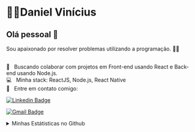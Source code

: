 # 👨‍💻Daniel Vinícius

## Olá pessoal 👋
Sou apaixonado por resolver problemas utilizando a programação. 👨‍💻

 <br/> :purple_heart: &nbsp; Buscando colaborar com projetos em Front-end usando React e Back-end usando Node.js.
 <br/> :computer: &nbsp; Minha stack: ReactJS, Node.js, React Native
 <br/> :email: &nbsp; Entre em contato comigo:
 
[![Linkedin Badge](https://img.shields.io/badge/-Daniel%20V%C3%ADn%C3%ADcius-blue?style=flat-square&logo=Linkedin&logoColor=white&link=https://www.linkedin.com/daniel-vinicius-viana)](https://www.linkedin.com/in/daniel-vinicius-viana/) 

[![Gmail Badge](https://img.shields.io/badge/-Daniel%20V%C3%ADn%C3%ADcius-red?style=flat-square&logo=Gmail&logoColor=white&link=mailto:dev.dan.programador@gmail.com)](mailto:dev.dan.programador@gmail.com)
<!--
[![Telegram Badge](https://img.shields.io/badge/-Daniel%20V%C3%ADn%C3%ADcius-blue?style=flat-square&labelColor=1ca0f1&logo=telegram&logoColor=white&link=https://t.me/DanielVini)](https://t.me/DanielVini)
-->
<details>
    <summary>Minhas Estátisticas no Github</summary>

---

<div style="display:flex; flex-direction: row; align-items: center; justify-content: space-around">
 
<img width="400px" align="left" alt="1" src="https://github-readme-stats.vercel.app/api?username=Daniel-Vinicius&show_icons=true&theme=dracula&count_private=true"/>
<img width="400px" align="left" alt="2" src="https://github-readme-stats.vercel.app/api/top-langs/?username=Daniel-Vinicius&count_private=true&langs_count=4&layout=compact&theme=dracula&hide=objective-c,java,scss" />
 
</div>

</details>
